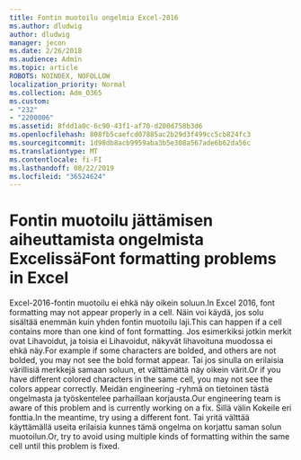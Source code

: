 ```yaml
---
title: Fontin muotoilu ongelmia Excel-2016
ms.author: dludwig
author: dludwig
manager: jecon
ms.date: 2/26/2018
ms.audience: Admin
ms.topic: article
ROBOTS: NOINDEX, NOFOLLOW
localization_priority: Normal
ms.collection: Adm_O365
ms.custom:
- "232"
- "2200006"
ms.assetid: 8fdd1a0c-6c90-43f1-af70-d200d758b3d6
ms.openlocfilehash: 808fb5caefcd07885ac2b29d3f499cc5cb824fc3
ms.sourcegitcommit: 1d98db8acb9959aba3b5e308a567ade6b62da56c
ms.translationtype: MT
ms.contentlocale: fi-FI
ms.lasthandoff: 08/22/2019
ms.locfileid: "36524624"
---
```

# <a name="font-formatting-problems-in-excel"></a><span data-ttu-id="2a439-102">Fontin muotoilu jättämisen aiheuttamista ongelmista Excelissä</span><span class="sxs-lookup"><span data-stu-id="2a439-102">Font formatting problems in Excel</span></span>

<span data-ttu-id="2a439-103">Excel-2016-fontin muotoilu ei ehkä näy oikein soluun.</span><span class="sxs-lookup"><span data-stu-id="2a439-103">In Excel 2016, font formatting may not appear properly in a cell.</span></span> <span data-ttu-id="2a439-104">Näin voi käydä, jos solu sisältää enemmän kuin yhden fontin muotoilu laji.</span><span class="sxs-lookup"><span data-stu-id="2a439-104">This can happen if a cell contains more than one kind of font formatting.</span></span> <span data-ttu-id="2a439-105">Jos esimerkiksi jotkin merkit ovat Lihavoidut, ja toisia ei Lihavoidut, näkyvät lihavoituna muodossa ei ehkä näy.</span><span class="sxs-lookup"><span data-stu-id="2a439-105">For example if some characters are bolded, and others are not bolded, you may not see the bold format appear.</span></span> <span data-ttu-id="2a439-106">Tai jos sinulla on erilaisia värillisiä merkkejä samaan soluun, et välttämättä näy oikein värit.</span><span class="sxs-lookup"><span data-stu-id="2a439-106">Or if you have different colored characters in the same cell, you may not see the colors appear correctly.</span></span> <span data-ttu-id="2a439-107">Meidän engineering ‑ryhmä on tietoinen tästä ongelmasta ja työskentelee parhaillaan korjausta.</span><span class="sxs-lookup"><span data-stu-id="2a439-107">Our engineering team is aware of this problem and is currently working on a fix.</span></span> <span data-ttu-id="2a439-108">Sillä välin Kokeile eri fonttia.</span><span class="sxs-lookup"><span data-stu-id="2a439-108">In the meantime, try using a different font.</span></span> <span data-ttu-id="2a439-109">Tai yritä välttää käyttämällä useita erilaisia kunnes tämä ongelma on korjattu saman solun muotoilun.</span><span class="sxs-lookup"><span data-stu-id="2a439-109">Or, try to avoid using multiple kinds of formatting within the same cell until this problem is fixed.</span></span>
  